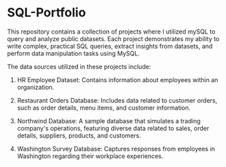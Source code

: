 # SQL-Portfolio

This repository contains a collection of projects where I utilized mySQL to query and analyze public datasets. Each project demonstrates my ability to write complex, practical SQL queries, extract insights from datasets, and perform data manipulation tasks using MySQL.

The data sources utilized in these projects include:

1. HR Employee Dataset: Contains information about employees within an organization.

2. Restaurant Orders Database: Includes data related to customer orders, such as order details, menu items, and customer information.

3. Northwind Database: A sample database that simulates a trading company's operations, featuring diverse data related to sales, order details, suppliers, products, and customers.

4. Washington Survey Database: Captures responses from employees in Washington regarding their workplace experiences.
